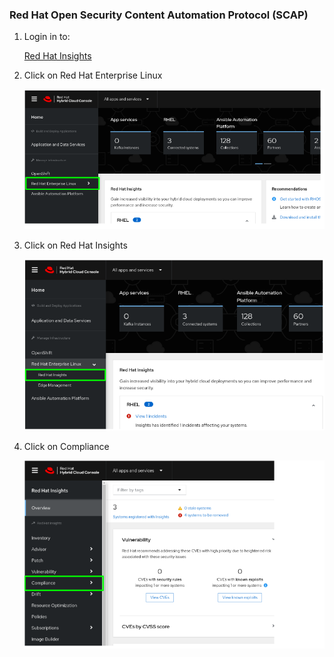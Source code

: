 ### Red Hat Open Security Content Automation Protocol (SCAP)

1. Login in to:

    [Red Hat Insights](https://console.redhat.com "Red Hat Hybrid Cloud Console")
    
2. Click on Red Hat Enterprise Linux
    
    ![alt text](https://github.com/ericcames/RHOpenSCAP/blob/main/images/RHEL.png "Logo Title Text 1")
    
3. Click on Red Hat Insights

    ![alt text](https://github.com/ericcames/RHOpenSCAP/blob/main/images/Red%20Hat%20Insights.png "Logo Title Text 1")
    
4. Click on Compliance

    ![alt text](https://github.com/ericcames/RHOpenSCAP/blob/main/images/Compliance.png "Logo Title Text 1")
